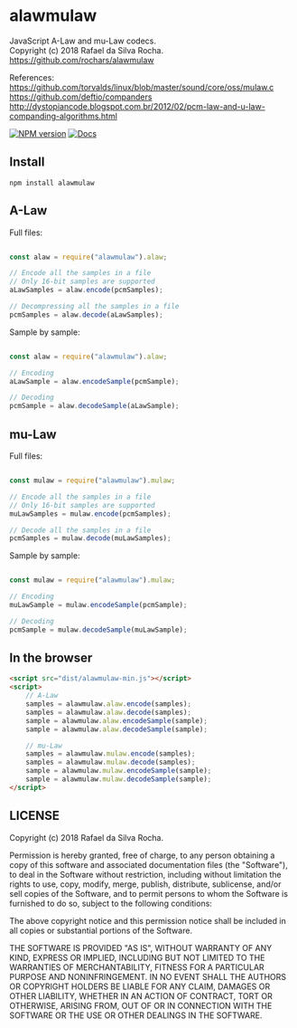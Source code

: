 # alawmulaw
JavaScript A-Law and mu-Law codecs.  
Copyright (c) 2018 Rafael da Silva Rocha.  
https://github.com/rochars/alawmulaw

References:  
https://github.com/torvalds/linux/blob/master/sound/core/oss/mulaw.c  
https://github.com/deftio/companders  
http://dystopiancode.blogspot.com.br/2012/02/pcm-law-and-u-law-companding-algorithms.html

[![NPM version](https://img.shields.io/npm/v/alawmulaw.svg?style=for-the-badge)](https://www.npmjs.com/package/alawmulaw) [![Docs](https://img.shields.io/badge/docs-online-blue.svg?style=for-the-badge)](https://rochars.github.io/alawmulaw/index.html)

## Install
```
npm install alawmulaw
```

## A-Law

Full files:
```javascript

const alaw = require("alawmulaw").alaw;

// Encode all the samples in a file
// Only 16-bit samples are supported
aLawSamples = alaw.encode(pcmSamples);

// Decompressing all the samples in a file
pcmSamples = alaw.decode(aLawSamples);
```

Sample by sample:
```javascript

const alaw = require("alawmulaw").alaw;

// Encoding
aLawSample = alaw.encodeSample(pcmSample);

// Decoding
pcmSample = alaw.decodeSample(aLawSample);
```

## mu-Law

Full files:
```javascript

const mulaw = require("alawmulaw").mulaw;

// Encode all the samples in a file
// Only 16-bit samples are supported
muLawSamples = mulaw.encode(pcmSamples);

// Decode all the samples in a file
pcmSamples = mulaw.decode(muLawSamples);
```

Sample by sample:
```javascript

const mulaw = require("alawmulaw").mulaw;

// Encoding
muLawSample = mulaw.encodeSample(pcmSample);

// Decoding
pcmSample = mulaw.decodeSample(muLawSample);
```


## In the browser

```html
<script src="dist/alawmulaw-min.js"></script>
<script>
    // A-Law
    samples = alawmulaw.alaw.encode(samples);
    samples = alawmulaw.alaw.decode(samples);
    sample = alawmulaw.alaw.encodeSample(sample);
    sample = alawmulaw.alaw.decodeSample(sample);

    // mu-Law
    samples = alawmulaw.mulaw.encode(samples);
    samples = alawmulaw.mulaw.decode(samples);
    sample = alawmulaw.mulaw.encodeSample(sample);
    sample = alawmulaw.mulaw.decodeSample(sample);
</script>
```

## LICENSE
Copyright (c) 2018 Rafael da Silva Rocha.

Permission is hereby granted, free of charge, to any person obtaining
a copy of this software and associated documentation files (the
"Software"), to deal in the Software without restriction, including
without limitation the rights to use, copy, modify, merge, publish,
distribute, sublicense, and/or sell copies of the Software, and to
permit persons to whom the Software is furnished to do so, subject to
the following conditions:

The above copyright notice and this permission notice shall be
included in all copies or substantial portions of the Software.

THE SOFTWARE IS PROVIDED "AS IS", WITHOUT WARRANTY OF ANY KIND,
EXPRESS OR IMPLIED, INCLUDING BUT NOT LIMITED TO THE WARRANTIES OF
MERCHANTABILITY, FITNESS FOR A PARTICULAR PURPOSE AND
NONINFRINGEMENT. IN NO EVENT SHALL THE AUTHORS OR COPYRIGHT HOLDERS BE
LIABLE FOR ANY CLAIM, DAMAGES OR OTHER LIABILITY, WHETHER IN AN ACTION
OF CONTRACT, TORT OR OTHERWISE, ARISING FROM, OUT OF OR IN CONNECTION
WITH THE SOFTWARE OR THE USE OR OTHER DEALINGS IN THE SOFTWARE.
